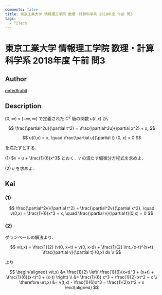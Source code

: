 ```yaml
---
comments: false
title: 東京工業大学 情報理工学院 数理・計算科学系 2018年度 午前 問3
tags:
  - TITech
---
```

# 東京工業大学 情報理工学院 数理・計算科学系 2018年度 午前 問3

## **Author**
[peter8rabit](https://github.com/peter8rabit)

## **Description**
$[0, \infty) \times (-\infty, \infty)$ で定義された $C^2$ 級の関数 $u(t, x)$ が，

$$
\frac{\partial^2u}{\partial t^2} = \frac{\partial^2u}{\partial x^2} + x,
$$

$$
u(0,x) = x, \quad \frac{\partial u}{\partial t} (0, x) = 0
$$

を満たすとする．

(1) $v = u + \frac{1}{6}x^3$ とおく．$v$ の満たす偏微分方程式を求めよ．

(2) $u$ を求めよ．

## **Kai**
### (1)

$$
\frac{\partial^2v}{\partial t^2} = \frac{\partial^2v}{\partial x^2}, \quad v(0,x) = \frac{1}{6}x^3 + x, \quad \frac{\partial v}{\partial t}(0,x) = 0
$$

### (2)
ダランベールの解法より、

$$
v(t,x) = \frac{1}{2} (v(0, x+t) + v(0, x-t)) + \frac{1}{2} \int_{x-t}^{x+t} \frac{\partial v}{\partial t} (0,x) dx \\
$$

より

$$
\begin{aligned}
v(t,x) &= \frac{1}{2} \left( \frac{1}{6}(x+t)^3 + (x+t) + \frac{1}{6}(x-t)^3 + (x-t) \right) \\
&= \frac{1}{6} x^3 + \frac{1}{2} xt^2 + x \\
\therefore u(t,x) &= v(t,x) - \frac{1}{6}x^3 = \frac{1}{2}xt^2 + x
\end{aligned}
$$